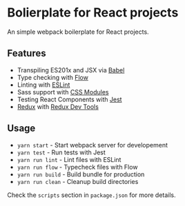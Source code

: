 Bolierplate for React projects
==============================

An simple webpack boilerplate for React projects.

## Features

* Transpiling ES201x and JSX via [Babel](https://babeljs.io)
* Type checking with [Flow](http://flowtype.org/)
* Linting with [ESLint](http://eslint.org/)
* Sass support with [CSS Modules](https://github.com/css-modules/css-modules)
* Testing React Components with [Jest](https://facebook.github.io/jest/)
* [Redux](http://redux.js.org/) with [Redux Dev Tools](https://github.com/gaearon/redux-devtools)

## Usage

* `yarn start` - Start webpack server for developement
* `yarn test` - Run tests with Jest
* `yarn run lint` - Lint files with ESLint
* `yarn run flow` - Typecheck files with Flow
* `yarn run build` - Build bundle for production
* `yarn run clean` - Cleanup build directories

Check the `scripts` section in `package.json` for more details.
